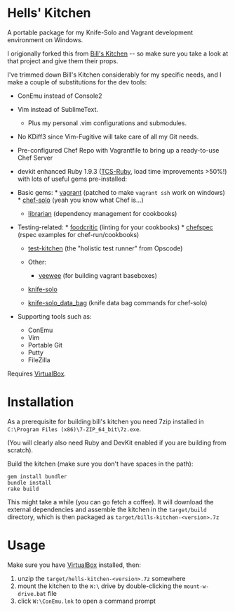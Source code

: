 
Hells' Kitchen
==============

A portable package for my Knife-Solo and Vagrant development environment on Windows.  

I origionally forked this from [Bill's Kitchen](https://github.com/tknerr/bills-kitchen) -- so make sure you take a look at that project and give them their props. 

I've trimmed down Bill's Kitchen considerably for my specific needs, and I make a couple of substitutions for the dev tools:
  * ConEmu instead of Console2
  * Vim instead of SublimeText.
    * Plus my personal .vim configurations and submodules.
  * No KDiff3 since Vim-Fugitive will take care of all my Git needs.
  
  * Pre-configured Chef Repo with Vagrantfile to bring up a ready-to-use Chef Server 
  * devkit enhanced Ruby 1.9.3 ([TCS-Ruby](https://github.com/thecodeshop/ruby/wiki/Downloads), load time improvements >50%!) with lots of useful gems pre-installed:
 
  * Basic gems:
 		* [vagrant](http://vagrantup.com/) (patched to make `vagrant ssh` work on windows)
 		* [chef-solo](http://www.opscode.com/chef/) (yeah you know what Chef is...)
    * [librarian](https://github.com/applicationsonline/librarian) (dependency management for cookbooks)
    
  * Testing-related:
 		* [foodcritic](https://github.com/acrmp/foodcritic) (linting for your cookbooks)
 		* [chefspec](https://github.com/acrmp/chefspec) (rspec examples for chef-run/cookbooks)
    * [test-kitchen](https://github.com/opscode/test-kitchen) (the "holistic test runner" from Opscode)

 	* Other:
 		* [veewee](https://github.com/jedi4ever/veewee) (for building vagrant baseboxes)
    * [knife-solo](https://github.com/matschaffer/knife-solo)
    * [knife-solo_data_bag](https://github.com/thbishop/knife-solo_data_bag) (knife data bag commands for chef-solo)

  * Supporting tools such as:
 	  * ConEmu
    * Vim
    * Portable Git
    * Putty
    * FileZilla

Requires [VirtualBox](https://www.virtualbox.org/wiki/Downloads).


Installation
============

As a prerequisite for building bill's kitchen you need 7zip installed in `C:\Program Files (x86)\7-ZIP_64_bit\7z.exe`. 

(You will clearly also need Ruby and DevKit enabled if you are building from scratch).

Build the kitchen (make sure you don't have spaces in the path):

```
gem install bundler
bundle install
rake build
```

This might take a while (you can go fetch a coffee). It will download the external dependencies and assemble the kitchen in the `target/build` directory, which is then packaged as `target/bills-kitchen-<version>.7z`


Usage
=====

Make sure you have  [VirtualBox](https://www.virtualbox.org/wiki/Downloads) installed, then:

1. unzip the `target/hells-kitchen-<version>.7z` somewhere
1. mount the kitchen to the `W:\` drive by double-clicking the `mount-w-drive.bat` file
1. click `W:\ConEmu.lnk` to open a command prompt
